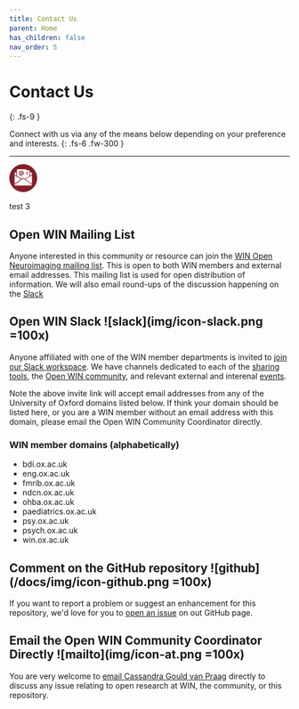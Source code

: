 ```yaml
---
title: Contact Us
parent: Home
has_children: false
nav_order: 5
---
```


# Contact Us
{: .fs-9 }

Connect with us via any of the means below depending on  your preference and interests.
{: .fs-6 .fw-300 }

---

![mail-list](./img/icon-maillist.png)

test 3

## Open WIN Mailing List

Anyone interested in this community or resource can join the [WIN Open Neuroimaging mailing list](https://mail.fmrib.ox.ac.uk/mailman/listinfo/win-open-imaging). This is open to both WIN members and external email addresses. This mailing list is used for open distribution of information. We will also email round-ups of the discussion happening on the [Slack](#Open-WIN-Slack)

## Open WIN Slack ![slack](img/icon-slack.png =100x)

Anyone affiliated with one of the WIN member departments is invited to [join our Slack workspace](https://join.slack.com/t/openwin/signup). We have channels dedicated to each of the [sharing tools](tools.md), the [Open WIN community](community.md), and relevant external and interenal [events](events.md).

Note the above invite link will accept email addresses from any of the University of Oxford domains listed below. If think your domain should be listed here, or you are a WIN member without an email address with this domain, please email the Open WIN Community Coordinator directly.

### WIN member domains (alphabetically)
- bdi.ox.ac.uk
- eng.ox.ac.uk
- fmrib.ox.ac.uk
- ndcn.ox.ac.uk
- ohba.ox.ac.uk
- paediatrics.ox.ac.uk
- psy.ox.ac.uk
- psych.ox.ac.uk
- win.ox.ac.uk

## Comment on the GitHub repository ![github](/docs/img/icon-github.png =100x)

If you want to report a problem or suggest an enhancement for this repository, we'd love for you to [open an issue](https://github.com/cassgvp/WIN-Open-Neuroimaging-Community/issues) on out GitHub page.

## Email the Open WIN Community Coordinator Directly ![mailto](img/icon-at.png =100x)

You are very welcome to [email Cassandra Gould van Praag](mailto:cassandra.gouldvanpraag@psych.ox.ac.uk) directly to discuss any issue relating to open research at WIN, the community, or this repository.
